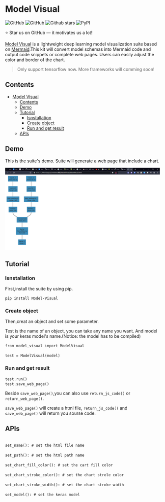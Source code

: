 # Model Visual

![GitHub](https://img.shields.io/github/license/YuamLu/ModelVisual)
![GitHub](https://img.shields.io/badge/powered%20by-YuAN%20Lu-orange)
![Github stars](https://img.shields.io/github/stars/YuamLu/ModelVisual.svg)
![PyPI](https://img.shields.io/pypi/v/Model-Visual)

⭐ Star us on GitHub — it motivates us a lot!

[Model Visual](https://github.com/YuamLu/ModelVisual) is a lightweight deep learning model visualization suite based on [Mermaid](https://github.com/mermaid-js/mermaid).This kit will convert model schemas into Mermaid code and output code snippets or complete web pages. Users can easily adjust the color and border of the chart.

> Only support tensorflow now. More frameworks will comming soon!

## Contents

- [Model Visual](#model-visual)
  - [Contents](#contents)
  - [Demo](#demo)
  - [Tutorial](#tutorial)
    - [Isnstallation](#isnstallation)
    - [Create object](#create-object)
    - [Run and get result](#run-and-get-result)
  - [APIs](#apis)

## Demo

This is the suite's demo. Suite will generate a web page that include a chart.

![Demo img](/Images/Demo_web.png)

## Tutorial

### Isnstallation

First,install the suite by using pip.

```
pip install Model-Visual
```

### Create object

Then,creat an object and set some parameter.

Test is the name of an object, you can take any name you want. And model is your keras model's name.(Notice: the model has to be compiled)

```
from model_visual import ModelVisual

test = ModelVisual(model)
```

### Run and get result

```
test.run()
test.save_web_page()
```

Beside ``save_web_page()``,you can also use ``return_js_code()`` or ``return_web_page()``.

``save_web_page()`` will create a html file,
 ``return_js_code()`` and ``save_web_page()`` will return you sourse code.

## APIs

```

set_name(): # set the html file name

set_path(): # set the html path name

set_chart_fill_color(): # set the cart fill color

set_chart_stroke_color(): # set the chart strole color

set_chart_stroke_width(): # set the chart stroke width

set_model(): # set the keras model

```
